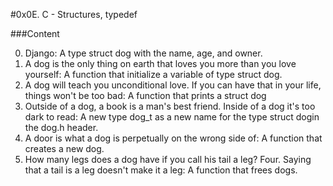 #0x0E. C - Structures, typedef

###Content

0. Django: A type struct dog with the name, age, and owner.
1. A dog is the only thing on earth that loves you more than you love yourself: A function that initialize a variable of type struct dog.
2. A dog will teach you unconditional love. If you can have that in your life, things won't be too bad: A function that prints a struct dog
3. Outside of a dog, a book is a man's best friend. Inside of a dog it's too dark to read: A new type dog_t as a new name for the type struct dogin the dog.h header.
4. A door is what a dog is perpetually on the wrong side of: A function that creates a new dog.
5. How many legs does a dog have if you call his tail a leg? Four. Saying that a tail is a leg doesn't make it a leg: A function that frees dogs.